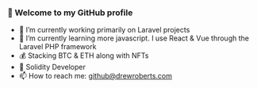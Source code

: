 ### 👋 Welcome to my GitHub profile

<!--
**drewroberts/drewroberts** is a ✨ _special_ ✨ repository because its `README.md` (this file) appears on your GitHub profile.
-->

- 🔭 I’m currently working primarily on Laravel projects
- 🌱 I’m currently learning more javascript. I use React & Vue through the Laravel PHP framework
- 💰 Stacking BTC & ETH along with NFTs
- 💸 Solidity Developer
- 📫 How to reach me: github@drewroberts.com

